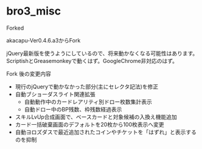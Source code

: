 bro3_misc
=========

Forked 

akacapu-Ver0.4.6.a3からFork

jQuery最新版を使うようにしているので、将来動かなくなる可能性はあります。
ScriptishとGreasemonkeyで動くはず。GoogleChrome非対応のはず。

Fork 後の変更内容
- 現行のjQueryで動かなかった部分(主にセレクタ記法)を修正
- 自動ブショーダスライト関連拡張
  - 自動動作中のカードレアリティ別ドロー枚数集計表示
  - 自動ドロー中のBP残数、枠残数経過表示
- スキルLvUp合成画面で、ベースカードと対象候補の入換え機能追加
- カード一括破棄画面のデフォルトを20枚から100枚表示へ変更
- 自動ヨロズダスで最近追加されたコインやチケットを「はずれ」と表示するのを抑制